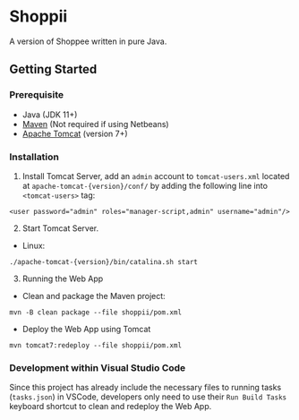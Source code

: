 # Shoppii
A version of Shoppee written in pure Java.

## Getting Started
### Prerequisite
- Java (JDK 11+)
- [Maven](https://maven.apache.org/download.cgi) (Not required if using Netbeans)
- [Apache Tomcat](https://tomcat.apache.org/download-90.cgi) (version 7+)

### Installation
1. Install Tomcat Server, add an `admin` account to `tomcat-users.xml` located at
`apache-tomcat-{version}/conf/` by adding the following line into `<tomcat-users>` tag:
```
<user password="admin" roles="manager-script,admin" username="admin"/>
```
2. Start Tomcat Server.
- Linux:
```
./apache-tomcat-{version}/bin/catalina.sh start
```
3. Running the Web App
- Clean and package the Maven project:
```
mvn -B clean package --file shoppii/pom.xml
```
- Deploy the Web App using Tomcat
```
mvn tomcat7:redeploy --file shoppii/pom.xml
```
### Development within Visual Studio Code
Since this project has already include the necessary files to running tasks (`tasks.json`) in VSCode, developers only need to use their `Run Build Tasks` keyboard shortcut to clean and redeploy the Web App.
